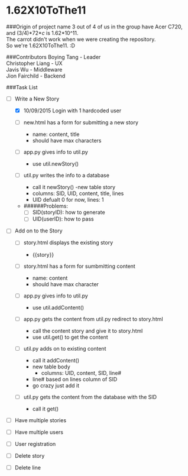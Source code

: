 # 1.62X10ToThe11

###Origin of project name
3 out of 4 of us in the group have Acer C720, and (3/4)\*72\**c* is 1.62\*10^11.  
The carrot didn't work when we were creating the repository.  
So we're 1.62X10ToThe11. :D

###Contributors
Boying Tang - Leader  
Christopher Liang - UX  
Javis Wu - Middleware  
Jion Fairchild - Backend  

###Task List
- [ ] Write a New Story

  - [x] 10/09/2015 Login with 1 hardcoded user 
  - [ ] new.html has a form for submitting a new story
    - name: content, title
    - should have max characters

  - [ ] app.py gives info to util.py
    - use util.newStory()

  - [ ] util.py writes the info to a database
    - call it newStory()
    -new table story
    - columns: SID, UID, content, title, lines
    - UID defualt 0 for now, lines: 1

  - ######Problems:
    - [ ] SID(storyID): how to generate
    - [ ] UID(userID): how to pass

- [ ] Add on to the Story
  - [ ] story.html displays the existing story
    - {{story}}
  - [ ] story.html has a form for sumbmitting content
    - name: content
    - should have max character

  - [ ] app.py gives info to util.py
    - use util.addContent()
  - [ ] app.py gets the content from util.py redirect to story.html
    - call the content story and give it to story.html
    - use util.get() to get the content

  - [ ] util.py adds on to existing content
    - call it addContent()
    - new table body
      - columns: UID, content, SID, line#
    - line# based on lines column of SID
    - go crazy just add it
  - [ ] util.py gets the content from the database with the SID
    - call it get()


- [ ] Have multiple stories
- [ ] Have multiple users
- [ ] User registration
- [ ] Delete story
- [ ] Delete line
